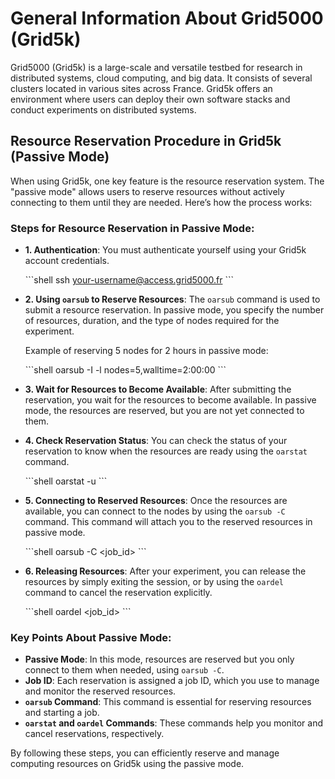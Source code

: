 
# General Information About Grid5000 (Grid5k)

Grid5000 (Grid5k) is a large-scale and versatile testbed for research in distributed systems, cloud computing, and big data. It consists of several clusters located in various sites across France. Grid5k offers an environment where users can deploy their own software stacks and conduct experiments on distributed systems.

## Resource Reservation Procedure in Grid5k (Passive Mode)

When using Grid5k, one key feature is the resource reservation system. The "passive mode" allows users to reserve resources without actively connecting to them until they are needed. Here’s how the process works:

### Steps for Resource Reservation in Passive Mode:

- **1. Authentication**: 
  You must authenticate yourself using your Grid5k account credentials.

  \`\`\`shell
  ssh your-username@access.grid5000.fr
  \`\`\`

- **2. Using `oarsub` to Reserve Resources**: 
  The `oarsub` command is used to submit a resource reservation. In passive mode, you specify the number of resources, duration, and the type of nodes required for the experiment.

  Example of reserving 5 nodes for 2 hours in passive mode:

  \`\`\`shell
  oarsub -I -l nodes=5,walltime=2:00:00
  \`\`\`

- **3. Wait for Resources to Become Available**: 
  After submitting the reservation, you wait for the resources to become available. In passive mode, the resources are reserved, but you are not yet connected to them.

- **4. Check Reservation Status**: 
  You can check the status of your reservation to know when the resources are ready using the `oarstat` command.

  \`\`\`shell
  oarstat -u
  \`\`\`

- **5. Connecting to Reserved Resources**: 
  Once the resources are available, you can connect to the nodes by using the `oarsub -C` command. This command will attach you to the reserved resources in passive mode.

  \`\`\`shell
  oarsub -C <job_id>
  \`\`\`

- **6. Releasing Resources**: 
  After your experiment, you can release the resources by simply exiting the session, or by using the `oardel` command to cancel the reservation explicitly.

  \`\`\`shell
  oardel <job_id>
  \`\`\`

### Key Points About Passive Mode:

- **Passive Mode**: In this mode, resources are reserved but you only connect to them when needed, using `oarsub -C`.
- **Job ID**: Each reservation is assigned a job ID, which you use to manage and monitor the reserved resources.
- **`oarsub` Command**: This command is essential for reserving resources and starting a job.
- **`oarstat` and `oardel` Commands**: These commands help you monitor and cancel reservations, respectively.

By following these steps, you can efficiently reserve and manage computing resources on Grid5k using the passive mode.
